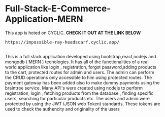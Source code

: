 # Full-Stack-E-Commerce-Application-MERN
This app is hoted on CYCLIC. **CHECK IT OUT AT THE LINK BELOW**
<pre>
https://impossible-ray-headscarf.cyclic.app/
  
</pre>

This is a full stack application developed using bootstrap,react,nodejs and mongodb ( MERN ) tecnologies. It has all of the functionalities of a real world application like login , registration, forgot password,adding products to the cart, protected routes for admin and users. The admin can perform the CRUD operations only accessible to him using  protected routes. The payment gateway has been added also to make dummy payments using the braintree service. Many API's were created using nodejs to perform registration, login , fetching products from the database , finding specific users, searching for particular products etc. The users and admin were protected by using the JWT (JSON web Token) standards. These tokens are used to check the authencity and originality of the users
